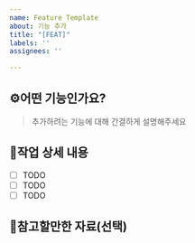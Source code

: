 ```yaml
---
name: Feature Template
about: 기능 추가
title: "[FEAT]"
labels: ''
assignees: ''

---
```


## ⚙️어떤 기능인가요?

> 추가하려는 기능에 대해 간결하게 설명해주세요

## 🔎작업 상세 내용

- [ ] TODO
- [ ] TODO
- [ ] TODO

## 💫참고할만한 자료(선택)
